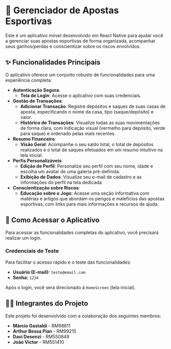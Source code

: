 # 📱 Gerenciador de Apostas Esportivas

Este é um aplicativo móvel desenvolvido em React Native para ajudar você a gerenciar suas apostas esportivas de forma organizada, acompanhar seus ganhos/perdas e conscientizar sobre os riscos envolvidos.

## ✨ Funcionalidades Principais

O aplicativo oferece um conjunto robusto de funcionalidades para uma experiência completa:

* **Autenticação Segura**:
    * **Tela de Login**: Acesse o aplicativo com suas credenciais.
* **Gestão de Transações**:
    * **Adicionar Transação**: Registre depósitos e saques de suas casas de aposta, especificando o nome da casa, tipo (saque/depósito) e valor.
    * **Histórico de Transações**: Visualize todas as suas movimentações de forma clara, com indicação visual (vermelho para depósito, verde para saque) e ordenado pelas mais recentes.
* **Resumo Financeiro**:
    * **Visão Geral**: Acompanhe o seu saldo total, o total de depósitos realizados e o total de saques efetuados em um resumo intuitivo na tela inicial.
* **Perfis Personalizáveis**:
    * **Edição de Perfil**: Personalize seu perfil com seu nome, idade e escolha um avatar de uma galeria pré-definida.
    * **Exibição de Dados**: Visualize seu e-mail de cadastro e as informações do perfil na tela dedicada.
* **Conscientização sobre Riscos**:
    * **Educação sobre o Jogo**: Acesse uma seção informativa com matérias e artigos que abordam os perigos e malefícios das apostas esportivas, com links para mais informações e recursos de ajuda.

## 🚀 Como Acessar o Aplicativo

Para acessar as funcionalidades completas do aplicativo, você precisará realizar um login.

### Credenciais de Teste

Para facilitar o acesso rápido e o teste das funcionalidades:

* **Usuário (E-mail):** `teste@email.com`
* **Senha:** `1234`

Após o login, você será direcionado à `HomeScreen` (tela inicial).

## 🧑‍💻 Integrantes do Projeto

Este projeto foi desenvolvido com a colaboração dos seguintes membros:

* **Márcio Gastaldi** - RM98811
* **Arthur Bessa Pian** - RM99215
* **Davi Desenzi** - RM550849
* **João Victor** - RM551410
